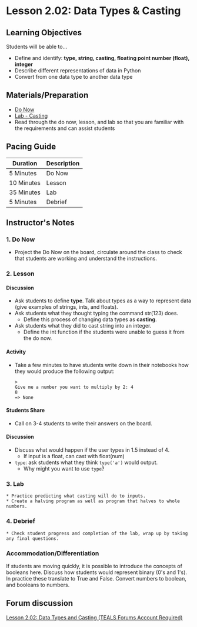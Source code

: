 # Lesson 2.02: Data Types & Casting

## Learning Objectives
Students will be able to... 
* Define and identify: **type, string, casting, floating point number (float), integer**
* Describe different representations of data in Python 
* Convert from one data type to another data type

## Materials/Preparation
* [Do Now]
* [Lab - Casting]
* Read through the do now, lesson, and lab so that you are familiar with the requirements and can assist students

## Pacing Guide
| **Duration**   | **Description** |
| ---------- | ----------- |
| 5 Minutes  | Do Now      |
| 10 Minutes | Lesson      |
| 35 Minutes | Lab         |
| 5 Minutes | Debrief  |

## Instructor's Notes
### 1. Do Now
  * Project the Do Now on the board, circulate around the class to check that students are working and understand the instructions. 
### 2. Lesson
  #### Discussion
  * Ask students to define **type**. Talk about types as a way to represent data (give examples of strings, ints, and floats).
  * Ask students what they thought typing the command str(123) does. 
    * Define this process of changing data types as **casting**. 
  * Ask students what they did to cast string into an integer. 
    * Define the int function if the students were unable to guess it from the do now.
  #### Activity
  * Take a few minutes to have students write down in their notebooks how they would produce the following output:
    ```
    > 
    Give me a number you want to multiply by 2: 4
    8
    => None
    ```
  #### Students Share
  * Call on 3-4 students to write their answers on the board. 
  
  #### Discussion
  * Discuss what would happen if the user types in 1.5 instead of 4. 
    * If input is a float, can cast with float(num)
  * `type`: ask students what they think `type('a')` would output.  
    * Why might you want to use `type`?
### 3. Lab
    * Practice predicting what casting will do to inputs. 
    * Create a halving program as well as program that halves to whole numbers. 
### 4. Debrief
    * Check student progress and completion of the lab, wrap up by taking any final questions.


### Accommodation/Differentiation
If students are moving quickly, it is possible to introduce the concepts of booleans here. Discuss how students would represent binary (0's and 1's). In practice these translate to True and False. Convert numbers to boolean, and booleans to numbers.

## Forum discussion
[Lesson 2.02: Data Types and Casting (TEALS Forums Account Required)](https://forums.tealsk12.org/c/2nd-semester-unit-2/lesson-2-02-data-types-casting)
  

[Do Now]:do_now.md
[Lab - Casting]:lab.md
